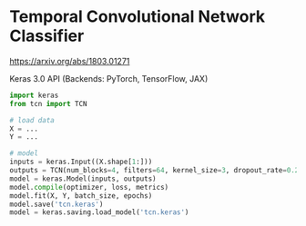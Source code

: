 # Temporal Convolutional Network Classifier
https://arxiv.org/abs/1803.01271

Keras 3.0 API (Backends: PyTorch, TensorFlow, JAX)

```python
import keras
from tcn import TCN

# load data
X = ...
Y = ...

# model
inputs = keras.Input((X.shape[1:]))
outputs = TCN(num_blocks=4, filters=64, kernel_size=3, dropout_rate=0.2, num_classes=1) # num_blocks determine dilation (e.g. 4 then dilations up to 2**4)
model = keras.Model(inputs, outputs)
model.compile(optimizer, loss, metrics)
model.fit(X, Y, batch_size, epochs)
model.save('tcn.keras')
model = keras.saving.load_model('tcn.keras')
```


